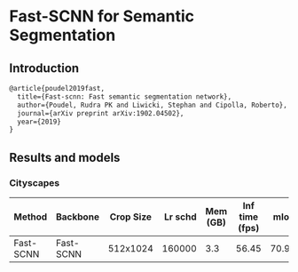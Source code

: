 # Fast-SCNN for Semantic Segmentation

## Introduction

<!-- [ALGORITHM] -->

```latex
@article{poudel2019fast,
  title={Fast-scnn: Fast semantic segmentation network},
  author={Poudel, Rudra PK and Liwicki, Stephan and Cipolla, Roberto},
  journal={arXiv preprint arXiv:1902.04502},
  year={2019}
}
```

## Results and models

### Cityscapes

| Method    | Backbone  | Crop Size | Lr schd | Mem (GB) | Inf time (fps) |  mIoU | mIoU(ms+flip) | config                                                                                  | download                                                                                                                                                                                                                                                       |
| --------- | --------- | --------- | ------: | -------- | -------------- | ----: | ------------- | --------------------------------------------------------------------------------------- | -------------------------------------------------------------------------------------------------------------------------------------------------------------------------------------------------------------------------------------------------------------- |
| Fast-SCNN | Fast-SCNN | 512x1024  | 160000 | 3.3 | 56.45 | 70.96 | 72.65 | [config](https://github.com/open-mmlab/mmsegmentation/blob/master/configs/fast_scnn.py) | [model](https://download.openmmlab.com/mmsegmentation/v0.5/fast_scnn/fast_scnn_8x4_160k_lr0.12_cityscapes-0cec9937.pth) &#124; [log](https://download.openmmlab.com/mmsegmentation/v0.5/fast_scnn/20210630_164853.log.json) |
